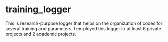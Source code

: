# training_logger
This is research-purpose logger that helps on the organization of codes for several training and parameters. I employed this logger in at least 6 private projects and 2 academic projects.

